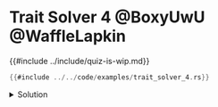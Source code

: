  # Trait Solver 4 @BoxyUwU @WaffleLapkin
 
{{#include ../include/quiz-is-wip.md}}

 ```rust
 {{#include ../../code/examples/trait_solver_4.rs}}
 ```
 
 <details>
 <summary>Solution</summary>
 
```
{{#include ../../code/examples/stderr/trait_solver_4.stderr}}
```

The `impl`s are turned into generic parameters on the function (`O` for the outer `impl A`, `I` for the inner `impl B`).

```rust
fn f<O, I>(_: O)
where
    O: for<'a> A<'a, Assoc = I>,
    I: B + 'a,
{}
```

When looked at like this, it can be seen that the `'a` in `I: B + 'a` doesn't actually exist.
It is supposed to come from the `O: for<'a>` bound, but that's a separate bound.
So the `I` bound cannot name `'a`, which is why this does not compile.

This is why nested argument-position-impl-trait can sometimes inhibit confusing behavior.

To make this example compile, you can use newly-stabilized associated type bounds instead of an impl trait.
As the `Assoc: B + 'a` is part of the bound on the generic parameter, it can name the higher-ranked `'a`.

```rust
fn f(_: impl for<'a> A<'a, Assoc: B + 'a>) {}
```
 
</details>
 